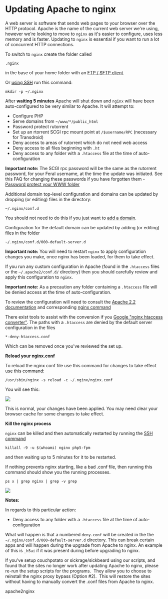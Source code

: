 Updating Apache to nginx
========================

A web server is software that sends web pages to your browser over the HTTP protocol. Apache is the name of the current web server we're using, however we're looking to move to `nginx` as it's easier to configure, uses less memory and is faster. Updating to `nginx` is essential if you want to run a lot of concurrent HTTP connections.  
  
To switch to `nginx` create the folder called  
  

    .nginx

  
in the base of your home folder with an [FTP / SFTP client](https://www.feralhosting.com/faq/view?question=187).  
  
Or [using SSH](https://www.feralhosting.com/faq/view?question=12) run this command:  
  

    mkdir -p ~/.nginx

  
After **waiting 5 minutes** Apache will shut down and `nginx` will have been auto-configured to be very similar to Apache. It will attempt to:  
  
- Configure PHP  
- Serve domains from `~/www/*/public_html`  
- Password protect rutorrent  
- Set up an rtorrent SCGI rpc mount point at `/$username/RPC` (necessary for Transdroid)  
- Deny access to areas of rutorrent which do not need web access  
- Deny access to all files beginning with `.ht`  
- Deny access to any folder with a `.htaccess` file at the time of auto-configuration  
  
**Important note:** The SCGI rpc password will be the same as the rutorrent password, for your Feral username, at the time the update was initiated. See this FAQ for changing these passwords if you have forgotten them - [Password protect your WWW folder](https://www.feralhosting.com/faq/view?question=22)  
  
Additional domain top-level configuration and domains can be updated by dropping (or editing) files in the directory:  
  

    ~/.nginx/conf.d

  
You should not need to do this if you just want to [add a domain](https://www.feralhosting.com/faq/view?question=52).  
  
Configuration for the default domain can be updated by adding (or editing) files in the folder  
  

    ~/.nginx/conf.d/000-default-server.d

  
**Important note:** You will need to restart `nginx` to apply configuration changes you make, once nginx has been loaded, for them to take effect.  
  
If you run any custom configuration in Apache (found in the `.htaccess` files or the `~/.apache2/conf.d/` directory) then you should carefully review and apply this configuration to `nginx`.  
  
**Important note:** As a precaution any folder containing a `.htaccess` file will be denied access at the time of auto-configuration.  
  
To review the configuration will need to consult the [Apache 2.2 documentation](http://httpd.apache.org/docs/2.2/index.html) and corresponding [nginx command](http://wiki.nginx.org/Main)  
  
There exist tools to assist with the conversion if you [Google "nginx htaccess converter"](https://www.google.com/#q=nginx+htaccess+converter). The paths with a `.htaccess` are denied by the default server configuration in the files  
  

    *-deny-htaccess.conf

  
Which can be removed once you've reviewed the set up.  
  
**Reload your nginx.conf**  
  
To reload the nginx conf file use this command for changes to take effect use this command:  
  

    /usr/sbin/nginx -s reload -c ~/.nginx/nginx.conf

  
You will see this:  
  
![](https://raw.github.com/feralhosting/feralfilehosting/master/Feral%20Wiki/HTTP/Updating%20Apache%20to%20nginx/nginx.png)  
  
This is normal, your changes have been applied. You may need clear your browser cache for some changes to take effect.  
  
**Kill the nginx process**  
  
`nginx` can be killed and then automatically restarted by running the [SSH command](https://www.feralhosting.com/faq/view?question=12)  
  

    killall -9 -u $(whoami) nginx php5-fpm

  
and then waiting up to 5 minutes for it to be restarted.  
  
If nothing prevents nginx starting, like a bad .conf file, then running this command should show you the running processes.  
  

    ps x | grep nginx | grep -v grep

  
![](https://raw.github.com/feralhosting/feralfilehosting/master/Feral%20Wiki/HTTP/Updating%20Apache%20to%20nginx/started.png)  
  
  
**Notes:**  
  
In regards to this particular action:  
  
- Deny access to any folder with a `.htaccess` file at the time of auto-configuration  
  
What will happen is that a numbered `deny.conf` will be created in the the `~/.nginx/conf.d/000-default-server.d` directory. This can break certain apps and will happen during the upgrade from Apache to nginx. An example of this is `_h5ai` if it was present during before upgrading to nginx.  
  
If you've setup couchpotato or sickrage/sickbeard using our scripts, and found that the sites no longer work after updating Apache to nginx, please re-run the setup scripts for the programs.  They allow you to choose to reinstall the nginx proxy bypass (Option \#2).  This will restore the sites without having to manually convert the .conf files from Apache to nginx.  
  
apache2nginx  
  

